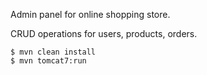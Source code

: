Admin panel for online shopping store.

CRUD operations for users, products, orders.

	$ mvn clean install
    $ mvn tomcat7:run